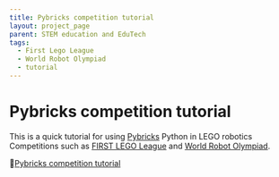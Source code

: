 ```yaml
---
title: Pybricks competition tutorial
layout: project_page
parent: STEM education and EduTech
tags:
  - First Lego League
  - World Robot Olympiad
  - tutorial
---
```


# Pybricks competition tutorial

This is a quick tutorial for using [Pybricks](https://pybricks.com/) Python in LEGO robotics Competitions such as [FIRST LEGO League](https://www.firstlegoleague.org/) and [World Robot Olympiad](https://wro-association.org/).

🔗[Pybricks competition tutorial](http://pybricks-competition-tutorial.attilafarago.hu/)